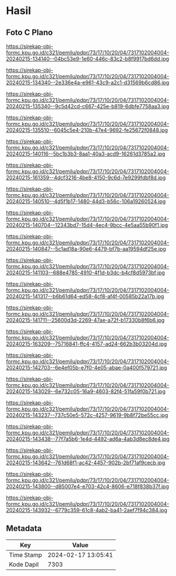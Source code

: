 # Hasil

## Foto C Plano

https://sirekap-obj-formc.kpu.go.id/c321/pemilu/pdpr/73/17/10/20/04/7317102004004-20240215-134140--04bc53e9-1e60-446c-83c2-b8f9917bd6dd.jpg

https://sirekap-obj-formc.kpu.go.id/c321/pemilu/pdpr/73/17/10/20/04/7317102004004-20240215-134340--2e336e4a-e961-43c9-a2c1-d31569b6cd86.jpg

https://sirekap-obj-formc.kpu.go.id/c321/pemilu/pdpr/73/17/10/20/04/7317102004004-20240215-135340--9c5d42cd-c667-425e-b819-6dbfe7758aa3.jpg

https://sirekap-obj-formc.kpu.go.id/c321/pemilu/pdpr/73/17/10/20/04/7317102004004-20240215-135510--6045c5e4-210b-47e4-9692-fe25672f0848.jpg

https://sirekap-obj-formc.kpu.go.id/c321/pemilu/pdpr/73/17/10/20/04/7317102004004-20240215-140116--5bc1b3b3-8aa1-40a3-acd9-16261d3785a2.jpg

https://sirekap-obj-formc.kpu.go.id/c321/pemilu/pdpr/73/17/10/20/04/7317102004004-20240215-161359--4dcf3216-4be8-4150-9c6d-7e9299fdbf8d.jpg

https://sirekap-obj-formc.kpu.go.id/c321/pemilu/pdpr/73/17/10/20/04/7317102004004-20240215-140510--4d5f1b17-1480-44d3-b56c-106a19260524.jpg

https://sirekap-obj-formc.kpu.go.id/c321/pemilu/pdpr/73/17/10/20/04/7317102004004-20240215-140704--12343bd7-15d4-4ec4-9bcc-4e5aa55b90f1.jpg

https://sirekap-obj-formc.kpu.go.id/c321/pemilu/pdpr/73/17/10/20/04/7317102004004-20240215-140847--5c1ad18a-90e6-4479-bf7b-aa19594df25e.jpg

https://sirekap-obj-formc.kpu.go.id/c321/pemilu/pdpr/73/17/10/20/04/7317102004004-20240215-141103--688e4785-4910-4f1d-b3dc-b4cf8d5973bf.jpg

https://sirekap-obj-formc.kpu.go.id/c321/pemilu/pdpr/73/17/10/20/04/7317102004004-20240215-141317--b6b61d64-ed58-4cf8-af4f-00585b22a17b.jpg

https://sirekap-obj-formc.kpu.go.id/c321/pemilu/pdpr/73/17/10/20/04/7317102004004-20240215-141711--25600d3d-2269-47ae-a72f-b17330b8f6b6.jpg

https://sirekap-obj-formc.kpu.go.id/c321/pemilu/pdpr/73/17/10/20/04/7317102004004-20240215-163209--75716841-ffc4-4157-ad24-662b3b03204d.jpg

https://sirekap-obj-formc.kpu.go.id/c321/pemilu/pdpr/73/17/10/20/04/7317102004004-20240215-142703--6e4ef05b-e7f0-4e05-abae-0a400f579721.jpg

https://sirekap-obj-formc.kpu.go.id/c321/pemilu/pdpr/73/17/10/20/04/7317102004004-20240215-143029--6e732c05-16a9-4603-82f4-51fa59f0b721.jpg

https://sirekap-obj-formc.kpu.go.id/c321/pemilu/pdpr/73/17/10/20/04/7317102004004-20240215-143237--737c50e5-572c-4257-9619-9b8f72be55cc.jpg

https://sirekap-obj-formc.kpu.go.id/c321/pemilu/pdpr/73/17/10/20/04/7317102004004-20240215-143438--77f7a5b6-1e4d-4492-ad6a-4ab3d8ec8de4.jpg

https://sirekap-obj-formc.kpu.go.id/c321/pemilu/pdpr/73/17/10/20/04/7317102004004-20240215-143642--761d68f1-ac42-4457-902b-2bf71af9cecb.jpg

https://sirekap-obj-formc.kpu.go.id/c321/pemilu/pdpr/73/17/10/20/04/7317102004004-20240215-143800--d85007e4-e703-42c4-8606-e718f838b37f.jpg

https://sirekap-obj-formc.kpu.go.id/c321/pemilu/pdpr/73/17/10/20/04/7317102004004-20240215-143932--6779c359-61c8-4ab2-ba41-2aef7f94c384.jpg


## Metadata

| Key        | Value               |
| ---------- | ------------------- |
| Time Stamp | 2024-02-17 13:05:41 |
| Kode Dapil | 7303                |



